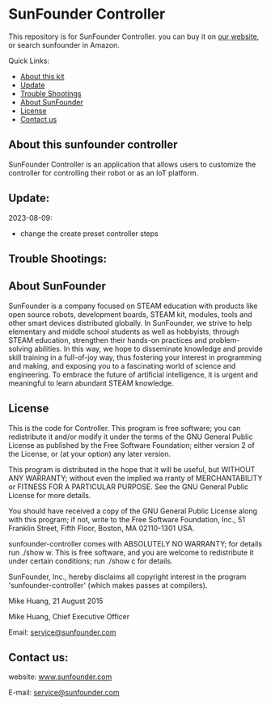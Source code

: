 # SunFounder Controller
This repository is for SunFounder Controller. you can buy it on [our website](https://www.sunfounder.com/), or search sunfounder in Amazon.

Quick Links:

 * [About this kit](#about_this_kit)
 * [Update](#update)
 * [Trouble Shootings](#trouble)
 * [About SunFounder](#about_sunfounder)
 * [License](#license)
 * [Contact us](#contact_us)

<a id="about_this_kit"></a>
## About this sunfounder controller

SunFounder Controller is an application that allows users to customize the controller for controlling their robot or as an IoT platform.

<a id="update"></a>
## Update:
2023-08-09:
 - change the create preset controller steps

<a id="trouble"></a>
## Trouble Shootings:

<a id="about_sunfounder"></a>
## About SunFounder
SunFounder is a company focused on STEAM education with products like open source robots, development boards, STEAM kit, modules, tools and other smart devices distributed globally. In SunFounder, we strive to help elementary and middle school students as well as hobbyists, through STEAM education, strengthen their hands-on practices and problem-solving abilities. In this way, we hope to disseminate knowledge and provide skill training in a full-of-joy way, thus fostering your interest in programming and making, and exposing you to a fascinating world of science and engineering. To embrace the future of artificial intelligence, it is urgent and meaningful to learn abundant STEAM knowledge.

<a id="license"></a>
## License
This is the code for Controller.
This program is free software; you can redistribute it and/or modify it under the terms of the GNU General Public License as published by the Free Software Foundation; either version 2 of the License, or (at your option) any later version.

This program is distributed in the hope that it will be useful, but WITHOUT ANY WARRANTY; without even the implied wa rranty of MERCHANTABILITY or FITNESS FOR A PARTICULAR PURPOSE. See the GNU General Public License for more details.

You should have received a copy of the GNU General Public License along with this program; if not, write to the Free Software Foundation, Inc., 51 Franklin Street, Fifth Floor, Boston, MA 02110-1301 USA.

sunfounder-controller comes with ABSOLUTELY NO WARRANTY; for details run ./show w. This is free software, and you are welcome to redistribute it under certain conditions; run ./show c for details.

SunFounder, Inc., hereby disclaims all copyright interest in the program 'sunfounder-controller' (which makes passes at compilers).

Mike Huang, 21 August 2015

Mike Huang, Chief Executive Officer

Email: service@sunfounder.com

<a id="contact_us"></a>
## Contact us:
website:
    www.sunfounder.com

E-mail:
    service@sunfounder.com
